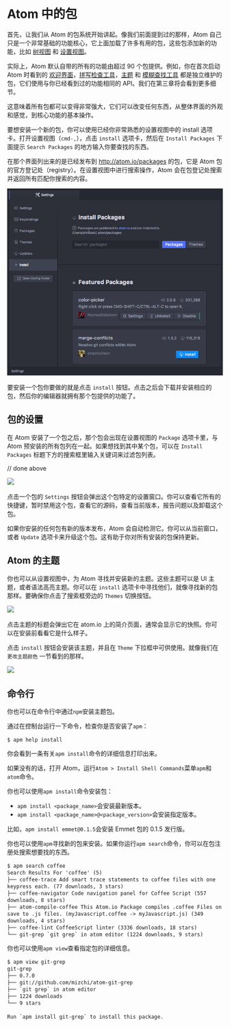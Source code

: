 <!-- 译者：Github@wizardforcel -->

# Atom 中的包

首先，让我们从 Atom 的包系统开始讲起。像我们前面提到过的那样，Atom 自己只是一个非常基础的功能核心，它上面加载了许多有用的包，这些包添加新的功能，比如 [树视图](https://github.com/atom/tree-view) 和 [设置视图](https://github.com/atom/settings-view)。

实际上，Atom 默认自带的所有的功能由超过 90 个包提供。例如，你在首次启动 Atom 时看到的 [欢迎界面](https://github.com/atom/welcome)，[拼写检查工具](https://github.com/atom/spell-check)，[主题](https://github.com/atom/one-dark-ui) 和 [模糊查找工具](https://github.com/atom/fuzzy-finder) 都是独立维护的包，它们使用与你已经看到过的功能相同的 API。我们在第三章将会看到更多细节。

这意味着所有包都可以变得非常强大，它们可以改变任何东西，从整体界面的外观和感觉，到核心功能的基本操作。

要想安装一个新的包，你可以使用已经你非常熟悉的设置视图中的 install 选项卡。打开设置视图（`cmd-,`），点击 `install` 选项卡，然后在 `Install Packages` 下面提示 `Search Packages` 的地方输入你要查找的东西。

在那个界面列出来的是已经发布到 <http://atom.io/packages> 的包，它是 Atom 包的官方登记处（registry）。在设置视图中进行搜索操作，Atom 会在包登记处搜索并返回所有匹配你搜索的内容。

![](./images/packages-install.png)

要安装一个包你要做的就是点击 `install` 按钮。点击之后会下载并安装相应的包，然后你的编辑器就拥有那个包提供的功能了。

## 包的设置

在 Atom 安装了一个包之后，那个包会出现在设置视图的 `Package` 选项卡里，与 Atom 预安装的所有包列在一起。如果想找到其中某个包，可以在 `Install Packages` 标题下方的搜索框里输入关键词来过滤包列表。

// done above

![](img/package-specific-settings.png)

点击一个包的 `Settings` 按钮会弹出这个包特定的设置窗口。你可以查看它所有的快捷键，暂时禁用这个包，查看它的源码，查看当前版本，报告问题以及卸载这个包。

如果你安装的任何包有新的版本发布，Atom 会自动检测它。你可以从当前窗口，或者 `Update` 选项卡来升级这个包。这有助于你对所有安装的包保持更新。

## Atom 的主题

你也可以从设置视图中，为 Atom 寻找并安装新的主题。这些主题可以是 UI 主题，或者语法高亮主题。你可以在 `install` 选项卡中寻找他们，就像寻找新的包那样。要确保你点击了搜索框旁边的 `Themes` 切换按钮。

![](img/themes.png)

点击主题的标题会弹出它在 atom.io 上的简介页面，通常会显示它的快照。你可以在安装前看看它是什么样子。

点击 `install` 按钮会安装该主题，并且在 `Theme` 下拉框中可供使用。就像我们在 `更改主题颜色` 一节看到的那样。

![](img/unity-theme.png)

## 命令行

你也可以在命令行中通过`npm`安装主题包。

通过在控制台运行一下命令，检查你是否安装了`apm`：

```
$ apm help install
```

你会看到一条有关`apm install`命令的详细信息打印出来。

如果没有的话，打开 Atom，运行`Atom > Install Shell Commands`菜单`apm`和`atom`命令。

你也可以使用`apm install`命令安装包：

+ `apm install <package_name>`会安装最新版本。
+ `apm install <package_name>@<package_version>`会安装指定版本。

比如，`apm install emmet@0.1.5`会安装 Emmet 包的 0.1.5 发行版。

你也可以使用`apm`寻找新的包来安装。如果你运行`apm search`命令，你可以在包注册处搜索想要找的东西。

```
$ apm search coffee
Search Results For 'coffee' (5)
├── coffee-trace Add smart trace statements to coffee files with one keypress each. (77 downloads, 3 stars)
├── coffee-navigator Code navigation panel for Coffee Script (557 downloads, 8 stars)
├── atom-compile-coffee This Atom.io Package compiles .coffee Files on save to .js files. (myJavascript.coffee -> myJavascript.js) (349 downloads, 4 stars)
├── coffee-lint CoffeeScript linter (3336 downloads, 18 stars)
└── git-grep `git grep` in atom editor (1224 downloads, 9 stars)
```

你也可以使用`apm view`查看指定包的详细信息。

```
$ apm view git-grep
git-grep
├── 0.7.0
├── git://github.com/mizchi/atom-git-grep
├── `git grep` in atom editor
├── 1224 downloads
└── 9 stars

Run `apm install git-grep` to install this package.
```
